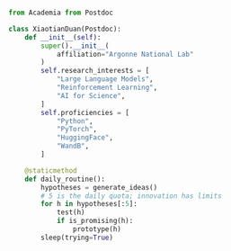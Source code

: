 ```python

from Academia from Postdoc

class XiaotianDuan(Postdoc):
    def __init__(self):
        super().__init__(
            affiliation="Argonne National Lab"
        )
        self.research_interests = [
            "Large Language Models",
            "Reinforcement Learning",
            "AI for Science",
        ]
        self.proficiencies = [
            "Python",
            "PyTorch",
            "HuggingFace",
            "WandB",
        ]

    @staticmethod
    def daily_routine():
        hypotheses = generate_ideas()
        # 5 is the daily quota; innovation has limits
        for h in hypotheses[:5]:
            test(h)
            if is_promising(h):
                prototype(h)
        sleep(trying=True)

```
<!--
![Xiaotian Duan's GitHub stats](https://github-readme-stats.vercel.app/api?username=xduan7&show_icons=true&theme=gotham&hide=prs,issues,contribs&count_private=true)

[![Top Langs](https://github-readme-stats.vercel.app/api/top-langs/?username=xduan7&layout=compact&theme=gotham)](https://github.com/anuraghazra/github-readme-stats)
-->
